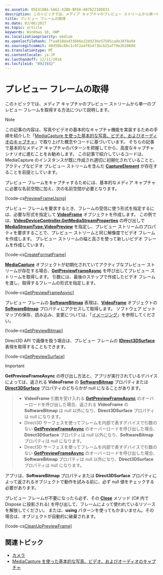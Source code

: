 ```yaml
---
ms.assetid: 05E418B4-5A62-42BD-BF66-A0762216D033
description: このトピックでは、メディア キャプチャのプレビュー ストリームから単一のプレビュー フレームを取得する方法について説明します。
title: プレビュー フレームの取得
ms.date: 02/08/2017
ms.topic: article
keywords: Windows 10, UWP
ms.localizationpriority: medium
ms.openlocfilehash: 7faa018dad336b6e22dd236e57585cade38f8a94
ms.sourcegitcommit: 49d58bc66c1c9f2a4f81473bcb25af79e2b1088d
ms.translationtype: MT
ms.contentlocale: ja-JP
ms.lasthandoff: 12/11/2018
ms.locfileid: "8921932"
---
```

# <a name="get-a-preview-frame"></a>プレビュー フレームの取得


このトピックでは、メディア キャプチャのプレビュー ストリームから単一のプレビュー フレームを取得する方法について説明します。

> [!NOTE] 
> この記事の内容は、写真やビデオの基本的なキャプチャ機能を実装するための手順を紹介した「[MediaCapture を使った基本的な写真、ビデオ、およびオーディオのキャプチャ](basic-photo-video-and-audio-capture-with-MediaCapture.md)」で取り上げた概念やコードに基づいています。 そちらの記事で基本的なメディア キャプチャのパターンを把握してから、高度なキャプチャ シナリオに進むことをお勧めします。 この記事で紹介しているコードは、MediaCapture のインスタンスが既に作成され適切に初期化されていることと、アクティブなビデオ プレビュー ストリームを含んだ [**CaptureElement**](https://msdn.microsoft.com/library/windows/apps/br209278) が存在することを前提としています。

プレビュー フレームをキャプチャするためには、基本的なメディア キャプチャに必要な名前空間に加え、次の名前空間が必要となります。

[!code-cs[PreviewFrameUsing](./code/BasicMediaCaptureWin10/cs/MainPage.xaml.cs#SnippetPreviewFrameUsing)]

プレビュー フレームを要求するとき、フレームの受信に使う形式を指定するには、必要な形式を指定して [**VideoFrame**](https://msdn.microsoft.com/library/windows/apps/dn930917) オブジェクトを作成します。 この例では、[**VideoDeviceController.GetMediaStreamProperties**](https://msdn.microsoft.com/library/windows/apps/br211995) の呼び出しで [**MediaStreamType.VideoPreview**](https://msdn.microsoft.com/library/windows/apps/br226640) を指定し、プレビュー ストリームのプロパティを要求することで、プレビュー ストリームと同じ解像度でビデオ フレームを作成します。 プレビュー ストリームの幅と高さを使って新しいビデオ フレームを作成しています。

[!code-cs[CreateFormatFrame](./code/BasicMediaCaptureWin10/cs/MainPage.xaml.cs#SnippetCreateFormatFrame)]

[**MediaCapture**](https://msdn.microsoft.com/library/windows/apps/br241124) オブジェクトが初期化されていてアクティブなプレビュー ストリームが存在する場合、[**GetPreviewFrameAsync**](https://msdn.microsoft.com/library/windows/apps/dn926711) を呼び出してプレビュー ストリームを取得します。 引数には、最後のステップで作成したビデオ フレームを渡し、取得するフレームの形式を指定します。

[!code-cs[GetPreviewFrameAsync](./code/BasicMediaCaptureWin10/cs/MainPage.xaml.cs#SnippetGetPreviewFrameAsync)]

プレビュー フレームの [**SoftwareBitmap**](https://msdn.microsoft.com/library/windows/apps/dn887358) 表現は、[**VideoFrame**](https://msdn.microsoft.com/library/windows/apps/dn930917) オブジェクトの [**SoftwareBitmap**](https://msdn.microsoft.com/library/windows/apps/dn930926) プロパティにアクセスして取得します。 ソフトウェア ビットマップの保存、読み込み、変更については、「[イメージング](imaging.md)」を参照してください。

[!code-cs[GetPreviewBitmap](./code/BasicMediaCaptureWin10/cs/MainPage.xaml.cs#SnippetGetPreviewBitmap)]

Direct3D API で画像を扱う場合は、プレビュー フレームの [**IDirect3DSurface**](https://msdn.microsoft.com/library/windows/apps/dn965505) 表現を取得することもできます。

[!code-cs[GetPreviewSurface](./code/BasicMediaCaptureWin10/cs/MainPage.xaml.cs#SnippetGetPreviewSurface)]

> [!IMPORTANT]
> **GetPreviewFrameAsync** の呼び出し方法と、アプリが実行されているデバイスによっては、返される **VideoFrame** の [**SoftwareBitmap**](https://msdn.microsoft.com/library/windows/apps/dn930926) プロパティまたは [**Direct3DSurface**](https://msdn.microsoft.com/library/windows/apps/dn930920) プロパティのどちらかが null になることがあります。

> - **VideoFrame** 引数を受け入れる [**GetPreviewFrameAsync**](https://msdn.microsoft.com/library/windows/apps/dn926713) のオーバーロードを呼び出した場合、返される **VideoFrame** の **SoftwareBitmap** は null 以外になり、**Direct3DSurface** プロパティは null になります。
> - Direct3D サーフェスを使ってフレームを内部で表すデバイスで引数のない [**GetPreviewFrameAsync**](https://msdn.microsoft.com/library/windows/apps/dn926712) のオーバーロードを呼び出した場合、**Direct3DSurface** プロパティは null 以外になり、**SoftwareBitmap** プロパティは null になります。
> - Direct3D サーフェスを使ってフレームを内部で表すデバイスで引数のない [**GetPreviewFrameAsync**](https://msdn.microsoft.com/library/windows/apps/dn926712) のオーバーロードを呼び出した場合、**SoftwareBitmap** プロパティは null 以外になり、**Direct3DSurface** プロパティは null になります。

アプリは、**SoftwareBitmap** プロパティまたは **Direct3DSurface** プロパティによって返されるオブジェクトで動作を試みる前に、必ず null 値をチェックする必要があります。

プレビュー フレームが不要になったら必ず、その [**Close**](https://msdn.microsoft.com/library/windows/apps/dn930918) メソッド (C# 内で Dispose に投影される) を呼び出して、フレームによって使われているリソースを解放してください。 または、**using** パターンを使ってもかまいません。その場合は、オブジェクトが自動的に破棄されます。

[!code-cs[CleanUpPreviewFrame](./code/BasicMediaCaptureWin10/cs/MainPage.xaml.cs#SnippetCleanUpPreviewFrame)]

## <a name="related-topics"></a>関連トピック

* [カメラ](camera.md)
* [MediaCapture を使った基本的な写真、ビデオ、およびオーディオのキャプチャ](basic-photo-video-and-audio-capture-with-MediaCapture.md)
 

 




